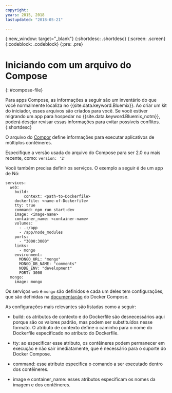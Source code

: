 ```yaml
---
copyright:
years: 2015, 2018
lastupdated: "2018-05-21"

---
```


{:new_window: target="_blank"}
{:shortdesc: .shortdesc}
{:screen: .screen}
{:codeblock: .codeblock}
{:pre: .pre}

# Iniciando com um arquivo do Compose
{: #compose-file}

Para apps Compose, as informações a seguir são um inventário do que você normalmente localiza no {{site.data.keyword.Bluemix}}. Ao criar um kit do iniciador, esses arquivos são criados para você. Se você estiver migrando um app para hospedar no {{site.data.keyword.Bluemix_notm}}, poderá desejar revisar essas informações para evitar possíveis conflitos.
{:shortdesc}

O arquivo do [Compor](https://docs.docker.com/compose/overview/) define informações para executar aplicativos de múltiplos contêineres.

Especifique a versão usada do arquivo do Compose para ser 2.0 ou mais recente, como:
`version: '2'`

Você também precisa definir os serviços. O exemplo a seguir é de um app de Nó:

```
services:
  web:
    build:
    	context: <path-to-Dockerfile>
	dockerfile: <name-of-Dockerfile>
    tty: true
    command: npm run start-dev
    image: <image-name>
    container_name: <container-name>
    volumes:
      - .:/app
      - /app/node_modules
    ports:
      - "3000:3000"
    links:
      - mongo
    environment:
      MONGO_URL: "mongo"
      MONGO_DB_NAME: "comments"
      NODE_ENV: "development"
      PORT: 3000
  mongo:
    image: mongo
```

Os serviços `web` e `mongo` são definidos e cada um deles tem configurações, que são definidas na [documentação](https://docs.docker.com/compose/compose-file/compose-file-v2/) do Docker Compose.

As configurações mais relevantes são listadas como a seguir:

* build: os atributos de contexto e do Dockerfile são desnecessários aqui porque são os valores padrão, mas podem ser substituídos nesse formato. O atributo de contexto define o caminho para o nome do Dockerfile especificado no atributo do Dockerfile.

* tty: ao especificar esse atributo, os contêineres podem permanecer em execução e não sair imediatamente, que é necessário para o suporte do Docker Compose.

* command: esse atributo especifica o comando a ser executado dentro dos contêineres.

* image e container_name: esses atributos especificam os nomes da imagem e dos contêineres.
